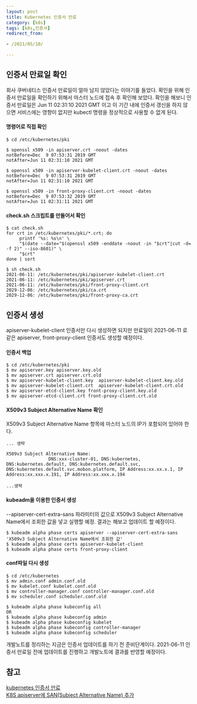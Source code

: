 ```yaml
---
layout: post 
title: Kubernetes 인증서 만료
category: [k8s]
tags: [k8s,인증서]
redirect_from:

- /2021/05/10/

---
```


## 인증서 만료일 확인
회사 쿠버네티스 인증서 만료일이 얼마 남지 않았다는 이야기를 들었다. 확인을 위해 인증서 만료일을 확인하기 위해서 마스터 노드에 접속 후 확인해 보았다. 확인을 해보니 인증서 만료일은 Jun 11 02:31:10 2021 GMT 이고 이 기간 내에 인증서 갱신을 하지 않으면 서비스에는 영향이 없지만 kubectl 명령을 정상적으로 사용할 수 없게 된다.      
  
#### 명령어로 직접 확인
```shell  
$ cd /etc/kubernetes/pki

$ openssl x509 -in apiserver.crt -noout -dates
notBefore=Dec  9 07:53:31 2019 GMT
notAfter=Jun 11 02:31:10 2021 GMT

$ openssl x509 -in apiserver-kubelet-client.crt -noout -dates
notBefore=Dec  9 07:53:31 2019 GMT
notAfter=Jun 11 02:31:10 2021 GMT

$ openssl x509 -in front-proxy-client.crt -noout -dates
notBefore=Dec  9 07:53:32 2019 GMT
notAfter=Jun 11 02:31:11 2021 GMT
```
  
#### check.sh 스크립트를 만들어서 확인
```shell  
$ cat check.sh 
for crt in /etc/kubernetes/pki/*.crt; do
     printf '%s: %s\n' \
     "$(date --date="$(openssl x509 -enddate -noout -in "$crt"|cut -d= -f 2)" --iso-8601)" \
     "$crt"
done | sort

$ sh check.sh
2021-06-11: /etc/kubernetes/pki/apiserver-kubelet-client.crt
2021-06-11: /etc/kubernetes/pki/apiserver.crt
2021-06-11: /etc/kubernetes/pki/front-proxy-client.crt
2029-12-06: /etc/kubernetes/pki/ca.crt
2029-12-06: /etc/kubernetes/pki/front-proxy-ca.crt
```  

## 인증서 생성
apiserver-kubelet-client 인증서만 다시 생성하면 되지만 만료일이 2021-06-11 로 같은 apiserver, front-proxy-client 인증서도 생성할 예정이다.  
#### 인증서 백업
```shell  
$ cd /etc/kubernetes/pki
$ mv apiserver.key apiserver.key.old
$ mv apiserver.crt apiserver.crt.old
$ mv apiserver-kubelet-client.key  apiserver-kubelet-client.key.old
$ mv apiserver-kubelet-client.crt  apiserver-kubelet-client.crt.old
$ mv apiserver-etcd-client.key front-proxy-client.key.old
$ mv apiserver-etcd-client.crt front-proxy-client.crt.old
```  
#### X509v3 Subject Alternative Name 확인  
X509v3 Subject Alternative Name 항목에 마스터 노드의 IP가 포함되어 있어야 한다.
```shell  
... 생략

X509v3 Subject Alternative Name: 
                DNS:xxx-cluster-01, DNS:kubernetes, DNS:kubernetes.default, DNS:kubernetes.default.svc, DNS:kubernetes.default.svc.mobon.platform, IP Address:xx.xx.x.1, IP Address:xx.xxx.x.191, IP Address:xx.xxx.x.194
                
...생략
```
#### kubeadm을 이용한 인증서 생성
--apiserver-cert-extra-sans 파라미터의 값으로 X509v3 Subject Alternative Name에서 조회한 값을 넣고 실행할 예정. 결과는 해보고 업데이트 할 예정이다.
```shell  
$ kubeadm alpha phase certs apiserver --apiserver-cert-extra-sans 'X509v3 Subject Alternative Name에서 조회한 값'
$ kubeadm alpha phase certs apiserver-kubelet-client
$ kubeadm alpha phase certs front-proxy-client
```   

#### conf파일 다시 생성
```shell  
$ cd /etc/kubernetes
$ mv admin.conf admin.conf.old
$ mv kubelet.conf kubelet.conf.old
$ mv controller-manager.conf controller-manager.conf.old
$ mv scheduler.conf scheduler.conf.old

$ kubeadm alpha phase kubeconfig all
OR
$ kubeadm alpha phase kubeconfig admin
$ kubeadm alpha phase kubeconfig kubelet
$ kubeadm alpha phase kubeconfig controller-manager
$ kubeadm alpha phase kubeconfig scheduler
```  
개발노트를 정리하는 지금은 인증서 업데이트를 하기 전 준비단계이다. 2021-06-11 인증서 만료일 전에 업데이트를 진행하고 개발노트에 결과를 반영할 예정이다.  

## 참고  
[kubernetes 인증서 만료](https://kangwoo.github.io/devops/kubernetes/apiserver-kubelet-client-certs-expired/)  
[K8S apiserver에 SAN(Subject Alternative Name) 추가](https://blusky10.tistory.com/498)  

